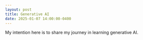```yaml
---
layout: post
title: Generative AI
date: 2025-01-07 14:00:00-0400
---
```

My intention here is to share my journey in learning generative AI. 

